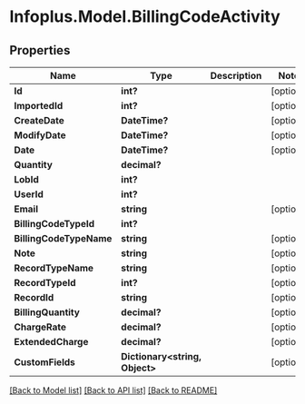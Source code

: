 # Infoplus.Model.BillingCodeActivity
## Properties

Name | Type | Description | Notes
------------ | ------------- | ------------- | -------------
**Id** | **int?** |  | [optional] 
**ImportedId** | **int?** |  | [optional] 
**CreateDate** | **DateTime?** |  | [optional] 
**ModifyDate** | **DateTime?** |  | [optional] 
**Date** | **DateTime?** |  | [optional] 
**Quantity** | **decimal?** |  | 
**LobId** | **int?** |  | 
**UserId** | **int?** |  | 
**Email** | **string** |  | [optional] 
**BillingCodeTypeId** | **int?** |  | 
**BillingCodeTypeName** | **string** |  | [optional] 
**Note** | **string** |  | [optional] 
**RecordTypeName** | **string** |  | [optional] 
**RecordTypeId** | **int?** |  | [optional] 
**RecordId** | **string** |  | [optional] 
**BillingQuantity** | **decimal?** |  | [optional] 
**ChargeRate** | **decimal?** |  | [optional] 
**ExtendedCharge** | **decimal?** |  | [optional] 
**CustomFields** | **Dictionary&lt;string, Object&gt;** |  | [optional] 

[[Back to Model list]](../README.md#documentation-for-models) [[Back to API list]](../README.md#documentation-for-api-endpoints) [[Back to README]](../README.md)

